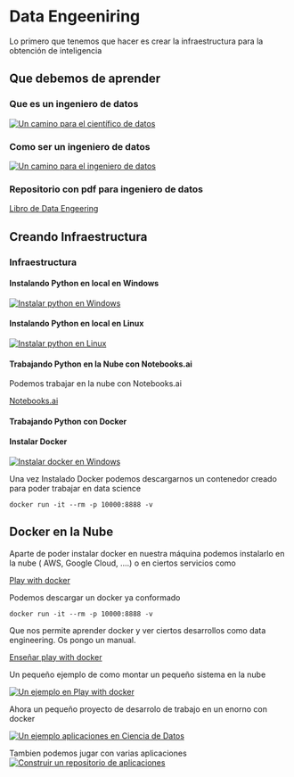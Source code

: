# Data Engeeniring


Lo primero que tenemos que hacer es crear la infraestructura para la obtención de inteligencia

## Que debemos de aprender

### Que es un ingeniero de datos

[![Un camino para el científico de datos](https://img.youtube.com/vi/R2Kr2ELpwQI/0.jpg)](https://www.youtube.com/watch?v=R2Kr2ELpwQI "Un camino para el científico de datos")

### Como ser un ingeniero de datos

[![Un camino para el ingeniero de datos](https://img.youtube.com/vi/wlWLBJukhj0/0.jpg)](https://www.youtube.com/watch?v=wlWLBJukhj0 "Un camino para el ingeniero de datos")

### Repositorio con pdf para ingeniero de datos

[Libro de Data Engeering](https://github.com/andkret/Cookbook "Recursos Data Engineering")


## Creando Infraestructura

### Infraestructura

#### Instalando Python en local en Windows

[![Instalar python en Windows](https://img.youtube.com/vi/YQu4OPmQ8Q0/0.jpg)](https://www.youtube.com/watch?v=YQu4OPmQ8Q0 "Instalar Anaconda en Windos")


#### Instalando Python en local en Linux

[![Instalar python en Linux](https://img.youtube.com/vi/lu1wF_ncnpc/0.jpg)](https://www.youtube.com/watch?v=lu1wF_ncnpc "Instalar Anaconda en Windos")


#### Trabajando Python en la Nube con Notebooks.ai

Podemos trabajar en la nube con Notebooks.ai

[Notebooks.ai](https://notebooks.ai "Recursos en la Nube")


#### Trabajando Python con Docker

#### Instalar Docker

[![Instalar docker en Windows](https://img.youtube.com/vi/BK-C2RofmTE/0.jpg)](https://www.youtube.com/watch?v=BK-C2RofmTE "Instalar ADocker en Windos")

Una vez Instalado Docker podemos descargarnos un contenedor creado para poder trabajar en data science

~~~
docker run -it --rm -p 10000:8888 -v 
~~~
## Docker en la Nube

Aparte de poder instalar docker en nuestra máquina podemos instalarlo en la nube ( AWS, Google Cloud, ....) o en ciertos servicios como

[Play with docker](http://play-with-docker.com "Play with Docker")


Podemos descargar un docker ya conformado
~~~
docker run -it --rm -p 10000:8888 -v 
~~~
Que nos permite aprender docker y ver ciertos desarrollos como data engineering. Os pongo un manual.

[Enseñar play with docker](https://training.play-with-docker.com/ "Jugar con play with Docker")

Un pequeño ejemplo de como montar un pequeño sistema en la nube

[![Un ejemplo en Play with docker](https://img.youtube.com/vi/YNXJDyAj4dM/0.jpg)](https://www.youtube.com/watch?v=YNXJDyAj4dM "Un ejemplo en Play with docker")

Ahora un pequeño proyecto de desarrolo de trabajo en un enorno con docker

[![Un ejemplo aplicaciones en Ciencia de Datos](https://img.youtube.com/vi/gBalsA-x300/0.jpg)](https://www.youtube.com/watch?v=gBalsA-x300 "Un ejemplo aplicaciones en ciencia de datos")

Tambien podemos jugar con varias aplicaciones
[![Construir un repositorio de aplicaciones](https://img.youtube.com/vi/bl1XSZy11vQ/0.jpg)](https://www.youtube.com/watch?v=bl1XSZy11vQ "Construir un repositorio de Aplicaciones")

